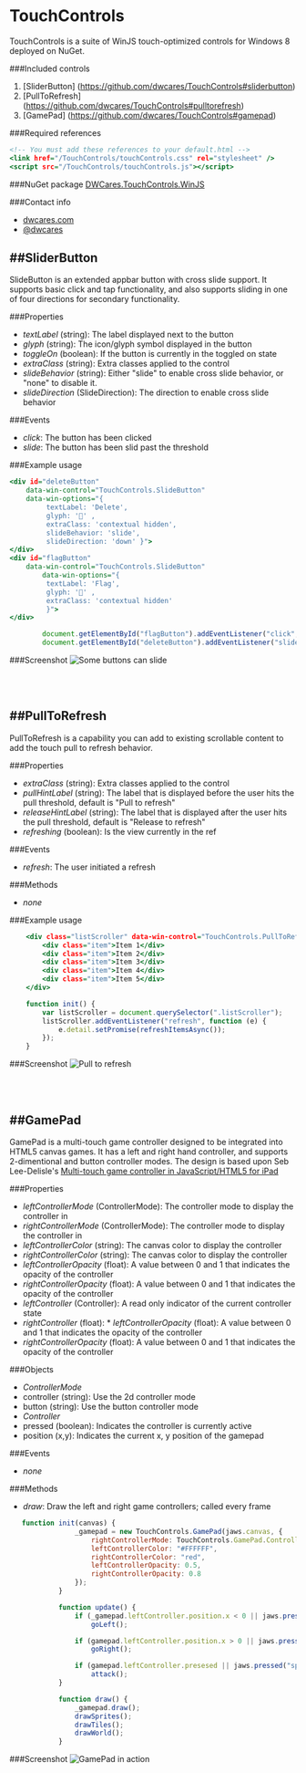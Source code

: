 TouchControls
=============

TouchControls is a suite of WinJS touch-optimized controls for Windows 8 deployed on NuGet. 

###Included controls
1. [SliderButton] (https://github.com/dwcares/TouchControls#sliderbutton)
2. [PullToRefresh] (https://github.com/dwcares/TouchControls#pulltorefresh)
3. [GamePad] (https://github.com/dwcares/TouchControls#gamepad)

###Required references
```html:default.html
<!-- You must add these references to your default.html -->
<link href="/TouchControls/touchControls.css" rel="stylesheet" />
<script src="/TouchControls/touchControls.js"></script>
```

###NuGet package
[DWCares.TouchControls.WinJS](https://www.nuget.org/packages/DWCares.TouchControls.WinJS/)

###Contact info
* [dwcares.com](http://dwcares.com)
* [@dwcares](http://twitter.com/dwcares)

##SliderButton
---
SlideButton is an extended appbar button with cross slide support. It supports basic click and tap functionality, and also supports sliding in one of four directions for secondary functionality.

###Properties
* *textLabel* (string): The label displayed next to the button
* *glyph* (string): The icon/glyph symbol displayed in the button
* *toggleOn* (boolean): If the button is currently in the toggled on state
* *extraClass* (string): Extra classes applied to the control
* *slideBehavior* (string): Either "slide" to enable cross slide behavior, or "none" to disable it.
* *slideDirection* (SlideDirection): The direction to enable cross slide behavior 

###Events
* *click*: The button has been clicked
* *slide*: The button has been slid past the threshold

###Example usage
```html:default.html
<div id="deleteButton"
    data-win-control="TouchControls.SlideButton" 
    data-win-options="{
         textLabel: 'Delete',
         glyph: '' ,
         extraClass: 'contextual hidden',
         slideBehavior: 'slide',
         slideDirection: 'down' }">
</div>
<div id="flagButton" 
    data-win-control="TouchControls.SlideButton" 
        data-win-options="{
         textLabel: 'Flag',
         glyph: '' ,
         extraClass: 'contextual hidden'
         }">
</div>

```

```js:default.js
        document.getElementById("flagButton").addEventListener("click", doClickFlag);
        document.getElementById("deleteButton").addEventListener("slide", doClickDelete);
```

###Screenshot
![Some buttons can slide](http://dwcares.com/wp-content/uploads/2014/02/TouchSlide.png)

<br/><br/>

##PullToRefresh
---
PullToRefresh is a capability you can add to existing scrollable content to add the touch pull to refresh behavior.

###Properties
* *extraClass* (string): Extra classes applied to the control
* *pullHintLabel* (string): The label that is displayed before the user hits the pull threshold, default is "Pull to refresh"
* *releaseHintLabel* (string): The label that is displayed after the user hits the pull threshold, default is "Release to refresh"
* *refreshing* (boolean): Is the view currently in the ref

###Events
* *refresh*: The user initiated a refresh

###Methods
* *none*

###Example usage
```html:default.html
    <div class="listScroller" data-win-control="TouchControls.PullToRefresh">
        <div class="item">Item 1</div>
        <div class="item">Item 2</div>
        <div class="item">Item 3</div>
        <div class="item">Item 4</div>
        <div class="item">Item 5</div>
    </div>
```

```js:default.js
    function init() {
        var listScroller = document.querySelector(".listScroller");
        listScroller.addEventListener("refresh", function (e) {
            e.detail.setPromise(refreshItemsAsync());
        });
    }
```

###Screenshot
![Pull to refresh ](http://dwcares.com/wp-content/uploads/2013/10/pulltorefresh1.gif)

<br/><br/>

##GamePad
---
GamePad is a multi-touch game controller designed to be integrated into HTML5 canvas games. It has a left and right hand controller, and supports 2-dimentional and button controller modes. The design is based upon Seb Lee-Delisle's [Multi-touch game controller in JavaScript/HTML5 for iPad](http://seb.ly/2011/04/multi-touch-game-controller-in-javascripthtml5-for-ipad/)

###Properties
* *leftControllerMode* (ControllerMode): The controller mode to display the controller in
* *rightControllerMode* (ControllerMode): The controller mode to display the controller in
* *leftControllerColor* (string): The canvas color to display the controller
* *rightControllerColor* (string):  The canvas color to display the controller
* *leftControllerOpacity* (float): A value between 0 and 1 that indicates the opacity of the controller
* *rightControllerOpacity* (float):  A value between 0 and 1 that indicates the opacity of the controller
* *leftController* (Controller): A read only indicator of the current controller state
* *rightController* (float):  * *leftControllerOpacity* (float): A value between 0 and 1 that indicates the opacity of the controller
* *rightControllerOpacity* (float):  A value between 0 and 1 that indicates the opacity of the controller

###Objects
* *ControllerMode*
 * controller (string): Use the 2d controller mode
 * button (string): Use the button controller mode 
* *Controller*
 * pressed (boolean): Indicates the controller is currently active
 * position (x,y): Indicates the current x, y position of the gamepad

###Events
* *none*

###Methods
* *draw*: Draw the left and right game controllers; called every frame

```js:default.js
   function init(canvas) {
                _gamepad = new TouchControls.GamePad(jaws.canvas, {
                    rightControllerMode: TouchControls.GamePad.ControllerMode.button,
                    leftControllerColor: "#FFFFFF",
                    rightControllerColor: "red",
                    leftControllerOpacity: 0.5,
                    rightControllerOpacity: 0.8
                });
            }

            function update() {
                if (_gamepad.leftController.position.x < 0 || jaws.pressed("left"))
                    goLeft();

                if (gamepad.leftController.position.x > 0 || jaws.pressed("right"))
                    goRight();

                if (gamepad.leftController.presesed || jaws.pressed("space"))
                    attack();
            }

            function draw() {
                _gamepad.draw();
                drawSprites();
                drawTiles();
                drawWorld();
            }
```

###Screenshot
![GamePad in action](http://dwcares.com/wp-content/uploads/2014/02/gamepad-e1393544300322.png)




